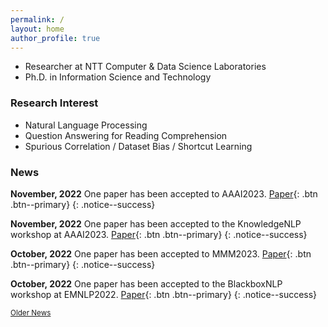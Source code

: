 ```yaml
---
permalink: /
layout: home
author_profile: true
---
```


<!-- Google tag (gtag.js) -->
<script async src="https://www.googletagmanager.com/gtag/js?id=G-RHK7JKMTTB"></script>
<script>
  window.dataLayer = window.dataLayer || [];
  function gtag(){dataLayer.push(arguments);}
  gtag('js', new Date());

  gtag('config', 'G-RHK7JKMTTB');
</script>

* Researcher at NTT Computer & Data Science Laboratories
* Ph.D. in Information Science and Technology

### Research Interest
* Natural Language Processing
* Question Answering for Reading Comprehension
* Spurious Correlation / Dataset Bias / Shortcut Learning

### News
**November, 2022** One paper has been accepted to AAAI2023. [Paper](https://arxiv.org/abs/2211.16220){: .btn .btn--primary}
{: .notice--success}

**November, 2022** One paper has been accepted to the KnowledgeNLP workshop at AAAI2023. [Paper](https://arxiv.org/abs/2211.16093){: .btn .btn--primary}
{: .notice--success}

**October, 2022** One paper has been accepted to MMM2023. [Paper](https://arxiv.org/abs/2110.07031){: .btn .btn--primary}
{: .notice--success}

**October, 2022** One paper has been accepted to the BlackboxNLP workshop at EMNLP2022. [Paper](https://aclanthology.org/2022.blackboxnlp-1.35/){: .btn .btn--primary}
{: .notice--success}

<div class="text-center">
    <a href="/archive/" style="font-size: smaller; font-decoration: italic;">Older News</a>
</div>
